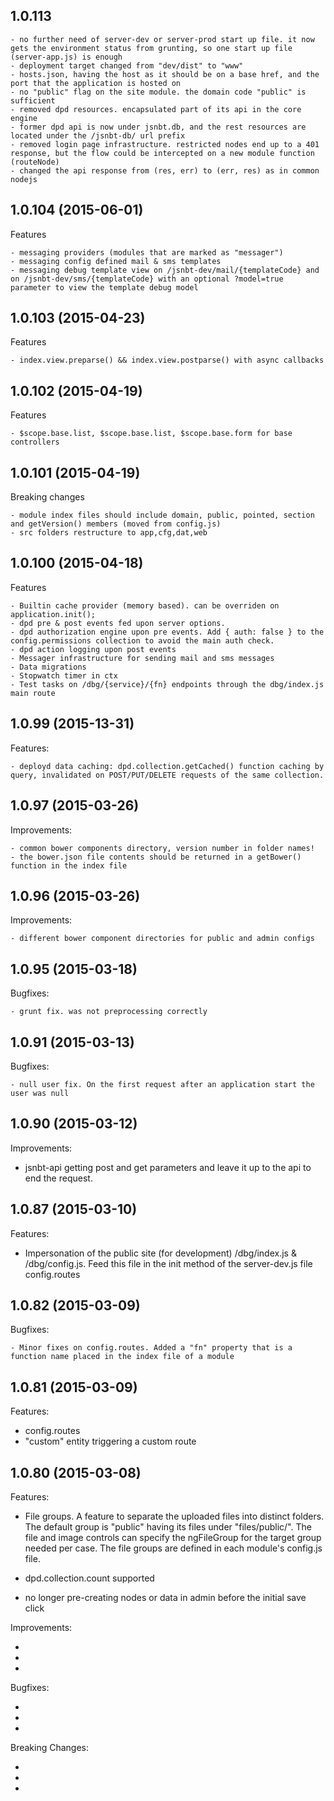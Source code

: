 ## 1.0.113

	- no further need of server-dev or server-prod start up file. it now gets the environment status from grunting, so one start up file (server-app.js) is enough
	- deployment target changed from "dev/dist" to "www"
	- hosts.json, having the host as it should be on a base href, and the port that the application is hosted on
	- no "public" flag on the site module. the domain code "public" is sufficient
	- removed dpd resources. encapsulated part of its api in the core engine
	- former dpd api is now under jsnbt.db, and the rest resources are located under the /jsnbt-db/ url prefix
	- removed login page infrastructure. restricted nodes end up to a 401 response, but the flow could be intercepted on a new module function (routeNode)
	- changed the api response from (res, err) to (err, res) as in common nodejs

## 1.0.104 (2015-06-01)

Features

	- messaging providers (modules that are marked as "messager")
	- messaging config defined mail & sms templates
	- messaging debug template view on /jsnbt-dev/mail/{templateCode} and on /jsnbt-dev/sms/{templateCode} with an optional ?model=true parameter to view the template debug model



## 1.0.103 (2015-04-23)

Features

	- index.view.preparse() && index.view.postparse() with async callbacks



## 1.0.102 (2015-04-19)

Features

	- $scope.base.list, $scope.base.list, $scope.base.form for base controllers



## 1.0.101 (2015-04-19)

Breaking changes

	- module index files should include domain, public, pointed, section and getVersion() members (moved from config.js)
	- src folders restructure to app,cfg,dat,web



## 1.0.100 (2015-04-18)

Features

	- Builtin cache provider (memory based). can be overriden on application.init();
	- dpd pre & post events fed upon server options. 
	- dpd authorization engine upon pre events. Add { auth: false } to the config.permissions collection to avoid the main auth check.
	- dpd action logging upon post events
	- Messager infrastructure for sending mail and sms messages
	- Data migrations
	- Stopwatch timer in ctx
	- Test tasks on /dbg/{service}/{fn} endpoints through the dbg/index.js main route



## 1.0.99 (2015-13-31)

Features:

	- deployd data caching: dpd.collection.getCached() function caching by query, invalidated on POST/PUT/DELETE requests of the same collection.



## 1.0.97 (2015-03-26)

Improvements:
	
	- common bower components directory, version number in folder names!
	- the bower.json file contents should be returned in a getBower() function in the index file



## 1.0.96 (2015-03-26)

Improvements:
	
	- different bower component directories for public and admin configs



## 1.0.95 (2015-03-18)

Bugfixes:
	
	- grunt fix. was not preprocessing correctly



## 1.0.91 (2015-03-13)

Bugfixes:
	
	- null user fix. On the first request after an application start the user was null



## 1.0.90 (2015-03-12)

Improvements:

  - jsnbt-api getting post and get parameters and leave it up to the api to end the request.
	


## 1.0.87 (2015-03-10)

Features:

  - Impersonation of the public site (for development)
	/dbg/index.js & /dbg/config.js. 
	Feed this file in the init method of the server-dev.js file config.routes



## 1.0.82 (2015-03-09)

Bugfixes:

	- Minor fixes on config.routes. Added a "fn" property that is a function name placed in the index file of a module



## 1.0.81 (2015-03-09)

Features:

  - config.routes
  - "custom" entity triggering a custom route



## 1.0.80 (2015-03-08)

Features:

  - File groups. 
	A feature to separate the uploaded files into distinct folders. 
	The default group is "public" having its files under "files/public/". 
	The file and image controls can specify the ngFileGroup for the target group needed per case.
	The file groups are defined in each module's config.js file.

  - dpd.collection.count supported

  - no longer pre-creating nodes or data in admin before the initial save click

 Improvements:

  - 
  - 
  - 

Bugfixes:

  - 
  - 
  - 

Breaking Changes:

  - 
  - 
  - 